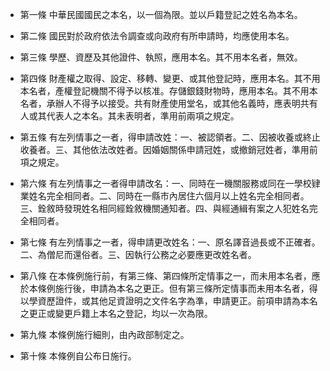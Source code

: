 * 第一條 中華民國國民之本名，以一個為限。並以戶籍登記之姓名為本名。

* 第二條 國民對於政府依法令調查或向政府有所申請時，均應使用本名。

* 第三條 學歷、資歷及其他證件、執照，應用本名。其不用本名者，無效。

* 第四條 財產權之取得、設定、移轉、變更、或其他登記時，應用本名。其不用本名者，產權登記機關不得予以核准。存儲銀錢財物時，應用本名。其不用本名者，承辦人不得予以接受。共有財產使用堂名，或其他名義時，應表明共有人或其代表人之本名。其未表明者，準用前兩項之規定。

* 第五條 有左列情事之一者，得申請改姓：一、被認領者。二、因被收養或終止收養者。三、其他依法改姓者。因婚姻關係申請冠姓，或撤銷冠姓者，準用前項之規定。

* 第六條 有左列情事之一者得申請改名：一、同時在一機關服務或同在一學校肄業姓名完全相同者。二、同時在一縣市內居住六個月以上姓名完全相同者。三、銓敘時發現姓名相同經銓敘機關通知者。四、與經通緝有案之人犯姓名完全相同者。

* 第七條 有左列情事之一者，得申請更改姓名：一、原名譯音過長或不正確者。二、為僧尼而還俗者。三、因執行公務之必要應更改姓名者。

* 第八條 在本條例施行前，有第三條、第四條所定情事之一，而未用本名者，應於本條例施行後，申請為本名之更正。但有第三條所定情事而未用本名者，得以學資歷證件，或其他足資證明之文件名字為準，申請更正。前項申請為本名之更正或變更戶籍上本名之登記，均以一次為限。

* 第九條 本條例施行細則，由內政部制定之。

* 第十條 本條例自公布日施行。

